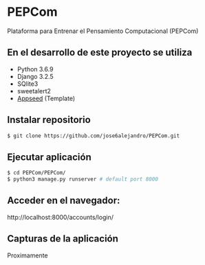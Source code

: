 # PEPCom
Plataforma para Entrenar el Pensamiento Computacional (PEPCom)

## En el desarrollo de este proyecto se utiliza
- Python 3.6.9
- Django 3.2.5
- SQlite3 
- sweetalert2
- [Appseed](https://appseed.us/admin-dashboards/django-dashboard-atlantis-dark) (Template) 
## Instalar repositorio
```bash
$ git clone https://github.com/jose6alejandro/PEPCom.git
```
## Ejecutar aplicación
```bash
$ cd PEPCom/PEPCom/
$ python3 manage.py runserver # default port 8000
```
## Acceder en el navegador: 
http://localhost:8000/accounts/login/


## Capturas de la aplicación
Proximamente

